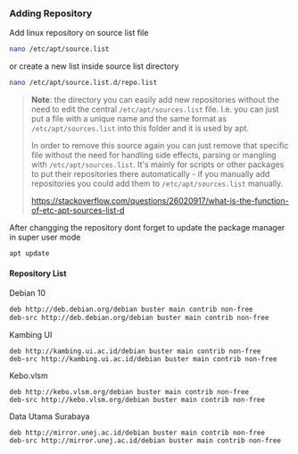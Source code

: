### Adding Repository

Add linux repository on source list file 

```sh
nano /etc/apt/source.list
```

or create a new list inside source list directory

```sh
nano /etc/apt/source.list.d/repo.list
```

> **Note**: the directory you can easily add new repositories without the need to edit the central `/etc/apt/sources.list` file. I.e. you can just put a file with a unique name and the same format as `/etc/apt/sources.list` into this folder and it is used by apt.
>
> In order to remove this source again you can just remove that specific file without the need for handling side effects, parsing or mangling with `/etc/apt/sources.list`. It's mainly for scripts or other packages to put their repositories there automatically - if you manually add repositories you could add them to `/etc/apt/sources.list` manually.
>
> https://stackoverflow.com/questions/26020917/what-is-the-function-of-etc-apt-sources-list-d



After changging the repository dont forget to update the package manager in super user mode

```
apt update
```



#### Repository List

Debian 10 

```sh
deb http://deb.debian.org/debian buster main contrib non-free
deb-src http://deb.debian.org/debian buster main contrib non-free
```

Kambing UI

```
deb http://kambing.ui.ac.id/debian buster main contrib non-free
deb-src http://kambing.ui.ac.id/debian buster main contrib non-free
```

Kebo.vlsm

```
deb http://kebo.vlsm.org/debian buster main contrib non-free
deb-src http://kebo.vlsm.org/debian buster main contrib non-free
```

Data Utama Surabaya

```
deb http://mirror.unej.ac.id/debian buster main contrib non-free
deb-src http://mirror.unej.ac.id/debian buster main contrib non-free
```

